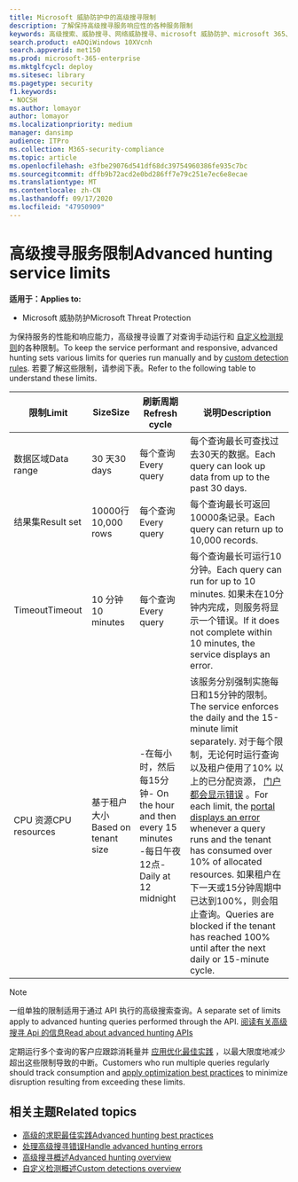 ```yaml
---
title: Microsoft 威胁防护中的高级搜寻限制
description: 了解保持高级搜寻服务响应性的各种服务限制
keywords: 高级搜索、威胁搜寻、网络威胁搜寻、microsoft 威胁防护、microsoft 365、mtp、m365、搜索、查询、遥测、架构、kusto、CPU 限制、查询限制、资源和最大结果
search.product: eADQiWindows 10XVcnh
search.appverid: met150
ms.prod: microsoft-365-enterprise
ms.mktglfcycl: deploy
ms.sitesec: library
ms.pagetype: security
f1.keywords:
- NOCSH
ms.author: lomayor
author: lomayor
ms.localizationpriority: medium
manager: dansimp
audience: ITPro
ms.collection: M365-security-compliance
ms.topic: article
ms.openlocfilehash: e3fbe29076d541df68dc39754960386fe935c7bc
ms.sourcegitcommit: dffb9b72acd2e0bd286ff7e79c251e7ec6e8ecae
ms.translationtype: MT
ms.contentlocale: zh-CN
ms.lasthandoff: 09/17/2020
ms.locfileid: "47950909"
---
```

# <a name="advanced-hunting-service-limits"></a><span data-ttu-id="baa97-104">高级搜寻服务限制</span><span class="sxs-lookup"><span data-stu-id="baa97-104">Advanced hunting service limits</span></span>

<span data-ttu-id="baa97-105">**适用于：**</span><span class="sxs-lookup"><span data-stu-id="baa97-105">**Applies to:**</span></span>
- <span data-ttu-id="baa97-106">Microsoft 威胁防护</span><span class="sxs-lookup"><span data-stu-id="baa97-106">Microsoft Threat Protection</span></span>

<span data-ttu-id="baa97-107">为保持服务的性能和响应能力，高级搜寻设置了对查询手动运行和 [自定义检测规则](custom-detection-rules.md)的各种限制。</span><span class="sxs-lookup"><span data-stu-id="baa97-107">To keep the service performant and responsive, advanced hunting sets various limits for queries run manually and by [custom detection rules](custom-detection-rules.md).</span></span> <span data-ttu-id="baa97-108">若要了解这些限制，请参阅下表。</span><span class="sxs-lookup"><span data-stu-id="baa97-108">Refer to the following table to understand these limits.</span></span>

| <span data-ttu-id="baa97-109">限制</span><span class="sxs-lookup"><span data-stu-id="baa97-109">Limit</span></span> | <span data-ttu-id="baa97-110">Size</span><span class="sxs-lookup"><span data-stu-id="baa97-110">Size</span></span> | <span data-ttu-id="baa97-111">刷新周期</span><span class="sxs-lookup"><span data-stu-id="baa97-111">Refresh cycle</span></span> | <span data-ttu-id="baa97-112">说明</span><span class="sxs-lookup"><span data-stu-id="baa97-112">Description</span></span> |
|--|--|--|--|
| <span data-ttu-id="baa97-113">数据区域</span><span class="sxs-lookup"><span data-stu-id="baa97-113">Data range</span></span> | <span data-ttu-id="baa97-114">30 天</span><span class="sxs-lookup"><span data-stu-id="baa97-114">30 days</span></span> | <span data-ttu-id="baa97-115">每个查询</span><span class="sxs-lookup"><span data-stu-id="baa97-115">Every query</span></span> | <span data-ttu-id="baa97-116">每个查询最长可查找过去30天的数据。</span><span class="sxs-lookup"><span data-stu-id="baa97-116">Each query can look up data from up to the past 30 days.</span></span> |
| <span data-ttu-id="baa97-117">结果集</span><span class="sxs-lookup"><span data-stu-id="baa97-117">Result set</span></span> | <span data-ttu-id="baa97-118">10000行</span><span class="sxs-lookup"><span data-stu-id="baa97-118">10,000 rows</span></span> | <span data-ttu-id="baa97-119">每个查询</span><span class="sxs-lookup"><span data-stu-id="baa97-119">Every query</span></span> | <span data-ttu-id="baa97-120">每个查询最长可返回10000条记录。</span><span class="sxs-lookup"><span data-stu-id="baa97-120">Each query can return up to 10,000 records.</span></span> |
| <span data-ttu-id="baa97-121">Timeout</span><span class="sxs-lookup"><span data-stu-id="baa97-121">Timeout</span></span> | <span data-ttu-id="baa97-122">10 分钟</span><span class="sxs-lookup"><span data-stu-id="baa97-122">10 minutes</span></span> | <span data-ttu-id="baa97-123">每个查询</span><span class="sxs-lookup"><span data-stu-id="baa97-123">Every query</span></span> | <span data-ttu-id="baa97-124">每个查询最长可运行10分钟。</span><span class="sxs-lookup"><span data-stu-id="baa97-124">Each query can run for up to 10 minutes.</span></span> <span data-ttu-id="baa97-125">如果未在10分钟内完成，则服务将显示一个错误。</span><span class="sxs-lookup"><span data-stu-id="baa97-125">If it does not complete within 10 minutes, the service displays an error.</span></span>
| <span data-ttu-id="baa97-126">CPU 资源</span><span class="sxs-lookup"><span data-stu-id="baa97-126">CPU resources</span></span> | <span data-ttu-id="baa97-127">基于租户大小</span><span class="sxs-lookup"><span data-stu-id="baa97-127">Based on tenant size</span></span> | <span data-ttu-id="baa97-128">-在每小时，然后每15分钟</span><span class="sxs-lookup"><span data-stu-id="baa97-128">- On the hour and then every 15 minutes</span></span><br><span data-ttu-id="baa97-129">-每日午夜12点</span><span class="sxs-lookup"><span data-stu-id="baa97-129">- Daily at 12 midnight</span></span> | <span data-ttu-id="baa97-130">该服务分别强制实施每日和15分钟的限制。</span><span class="sxs-lookup"><span data-stu-id="baa97-130">The service enforces the daily and the 15-minute limit separately.</span></span> <span data-ttu-id="baa97-131">对于每个限制，无论何时运行查询以及租户使用了10% 以上的已分配资源， [门户都会显示错误](advanced-hunting-errors.md) 。</span><span class="sxs-lookup"><span data-stu-id="baa97-131">For each limit, the [portal displays an error](advanced-hunting-errors.md) whenever a query runs and the tenant has consumed over 10% of allocated resources.</span></span> <span data-ttu-id="baa97-132">如果租户在下一天或15分钟周期中已达到100%，则会阻止查询。</span><span class="sxs-lookup"><span data-stu-id="baa97-132">Queries are blocked if the tenant has reached 100% until after the next daily or 15-minute cycle.</span></span> |

>[!NOTE] 
><span data-ttu-id="baa97-133">一组单独的限制适用于通过 API 执行的高级搜索查询。</span><span class="sxs-lookup"><span data-stu-id="baa97-133">A separate set of limits apply to advanced hunting queries performed through the API.</span></span> [<span data-ttu-id="baa97-134">阅读有关高级搜寻 Api 的信息</span><span class="sxs-lookup"><span data-stu-id="baa97-134">Read about advanced hunting APIs</span></span>](https://docs.microsoft.com/microsoft-365/security/mtp/api-advanced-hunting)

<span data-ttu-id="baa97-135">定期运行多个查询的客户应跟踪消耗量并 [应用优化最佳实践](advanced-hunting-best-practices.md) ，以最大限度地减少超出这些限制导致的中断。</span><span class="sxs-lookup"><span data-stu-id="baa97-135">Customers who run multiple queries regularly should track consumption and [apply optimization best practices](advanced-hunting-best-practices.md) to minimize disruption resulting from exceeding these limits.</span></span>

## <a name="related-topics"></a><span data-ttu-id="baa97-136">相关主题</span><span class="sxs-lookup"><span data-stu-id="baa97-136">Related topics</span></span>

- [<span data-ttu-id="baa97-137">高级的求职最佳实践</span><span class="sxs-lookup"><span data-stu-id="baa97-137">Advanced hunting best practices</span></span>](advanced-hunting-best-practices.md)
- [<span data-ttu-id="baa97-138">处理高级搜寻错误</span><span class="sxs-lookup"><span data-stu-id="baa97-138">Handle advanced hunting errors</span></span>](advanced-hunting-errors.md)
- [<span data-ttu-id="baa97-139">高级搜寻概述</span><span class="sxs-lookup"><span data-stu-id="baa97-139">Advanced hunting overview</span></span>](advanced-hunting-overview.md)
- [<span data-ttu-id="baa97-140">自定义检测概述</span><span class="sxs-lookup"><span data-stu-id="baa97-140">Custom detections overview</span></span>](custom-detections-overview.md)

